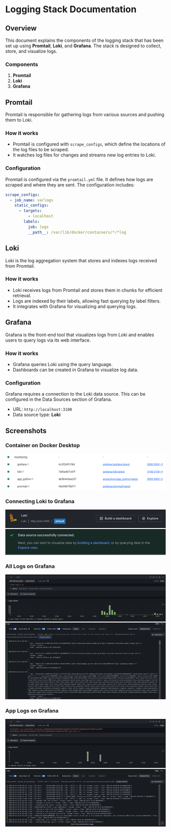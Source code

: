 # Logging Stack Documentation

## Overview

This document explains the components of the logging stack that has been set up using **Promtail**, **Loki**, and **Grafana**. The stack is designed to collect, store, and visualize logs.

### Components

1. **Promtail**
2. **Loki**
3. **Grafana**

## Promtail

Promtail is responsible for gathering logs from various sources and pushing them to Loki.

### How it works

- Promtail is configured with `scrape_configs`, which define the locations of the log files to be scraped.
- It watches log files for changes and streams new log entries to Loki.

### Configuration

Promtail is configured via the `promtail.yml` file. It defines how logs are scraped and where they are sent. The configuration includes:

```yaml
scrape_configs:
  - job_name: varlogs
    static_configs:
      - targets:
          - localhost
        labels:
          job: logs
          __path__: /var/lib/docker/containers/*/*log
```

## Loki

Loki is the log aggregation system that stores and indexes logs received from Promtail.

### How it works

- Loki receives logs from Promtail and stores them in chunks for efficient retrieval.
- Logs are indexed by their labels, allowing fast querying by label filters.
- It integrates with Grafana for visualizing and querying logs.

## Grafana

Grafana is the front-end tool that visualizes logs from Loki and enables users to query logs via its web interface.

### How it works

- Grafana queries Loki using the query language.
- Dashboards can be created in Grafana to visualize log data.

### Configuration

Grafana requires a connection to the Loki data source. This can be configured in the Data Sources section of Grafana.

- URL: `http://localhost:3100`
- Data source type: **Loki**

## Screenshots

### Container on Docker Desktop

![Containers](screenshots/containers.png)

### Connecting Loki to Grafana

![Loki Data Source](screenshots/loki_ds.png)
![Loki Connected](screenshots/loki_connect.png)

### All Logs on Grafana

![Dashboard](screenshots/dashboard.png)
![Logs](screenshots/logs.png)

### App Logs on Grafana

![App Dashboard](screenshots/app_dashboard.png)
![App Logs](screenshots/app_logs.png)
